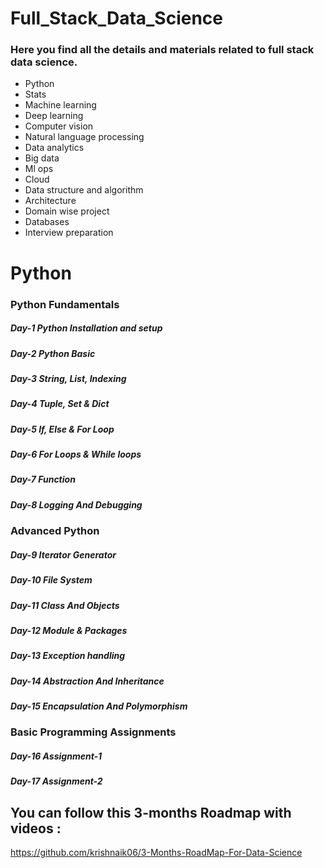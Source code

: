 # Full_Stack_Data_Science


### Here you find all the details and materials related to full stack data science.

- Python
- Stats
- Machine learning
- Deep learning
- Computer vision
- Natural language processing
- Data analytics
- Big data
- Ml ops
- Cloud
- Data structure and algorithm
- Architecture
- Domain wise project
- Databases
- Interview preparation


# **Python**

### **Python Fundamentals**

##### Day-1 Python Installation and setup
##### Day-2 Python Basic
##### Day-3 String, List, Indexing
##### Day-4 Tuple, Set & Dict
##### Day-5 If, Else & For Loop
##### Day-6 For Loops & While loops
##### Day-7 Function
##### Day-8 Logging And Debugging 

### **Advanced Python**

##### Day-9 Iterator Generator 
##### Day-10 File System
##### Day-11 Class And Objects 
##### Day-12 Module & Packages
##### Day-13 Exception handling
##### Day-14 Abstraction And Inheritance
##### Day-15 Encapsulation And Polymorphism

### **Basic Programming Assignments**

##### Day-16 Assignment-1
##### Day-17 Assignment-2




## You can follow this 3-months Roadmap with videos :
<a href="https://github.com/krishnaik06/3-Months-RoadMap-For-Data-Science">https://github.com/krishnaik06/3-Months-RoadMap-For-Data-Science</a>
